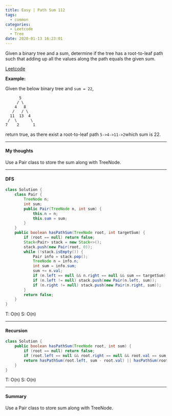 ```yaml
---
title: Easy | Path Sum 112
tags:
  - common
categories:
  - Leetcode
  - Tree
date: 2020-01-13 16:23:01
---
```


Given a binary tree and a sum, determine if the tree has a root-to-leaf path such that adding up all the values along the path equals the given sum.

[Leetcode](https://leetcode.com/problems/path-sum/)

<!--more-->

**Example:**

Given the below binary tree and `sum = 22`,

```
      5
     / \
    4   8
   /   / \
  11  13  4
 /  \      \
7    2      1
```

return true, as there exist a root-to-leaf path `5->4->11->2`which sum is 22.

---

#### My thoughts 

Use a Pair class to store the sum along with TreeNode.

---

#### DFS

```java
class Solution {
    class Pair {
        TreeNode n;
        int sum;
        public Pair(TreeNode n, int sum) {
            this.n = n;
            this.sum = sum;
        }
    }
    public boolean hasPathSum(TreeNode root, int targetSum) {
        if (root == null) return false;
        Stack<Pair> stack = new Stack<>();
        stack.push(new Pair(root, 0));
        while (!stack.isEmpty()) {
            Pair info = stack.pop();
            TreeNode n = info.n;
            int sum = info.sum;
            sum += n.val;
            if (n.left == null && n.right == null && sum == targetSum) return true;
            if (n.left != null) stack.push(new Pair(n.left, sum));
            if (n.right != null) stack.push(new Pair(n.right, sum));
        }
        return false;
    }
}
```

T: O(n) 				S: O(n)

---

#### Recursion

```java
class Solution {
    public boolean hasPathSum(TreeNode root, int sum) {
        if (root == null) return false;
        if (root.left == null && root.right == null && root.val == sum) return true;
        return hasPathSum(root.left, sum - root.val) || hasPathSum(root.right, sum - root.val);
    }
}
```

T: O(n) 			S: O(n)

---

#### Summary 

Use a Pair class to store sum along with TreeNode.